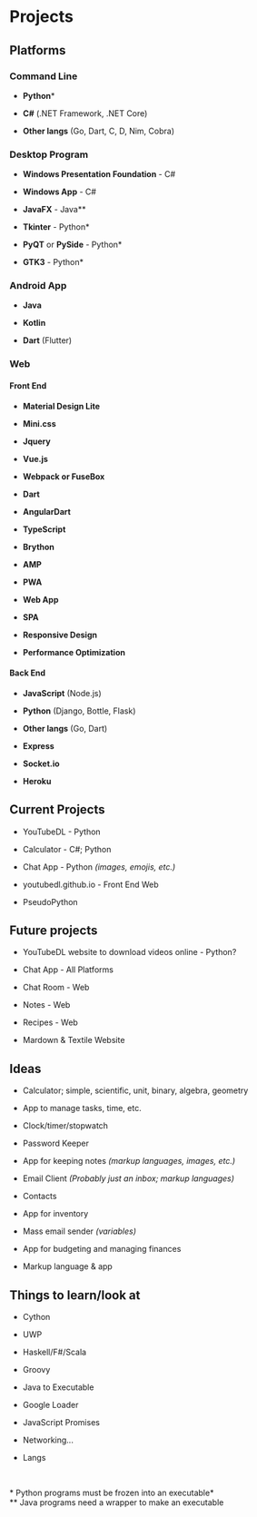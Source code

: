 # Projects


## Platforms

### Command Line

 - **Python***

 - **C#** (.NET Framework, .NET Core)

 - **Other langs** (Go, Dart, C, D, Nim, Cobra)

### Desktop Program

 - **Windows Presentation Foundation** - C#
 
 - **Windows App** - C#

 - **JavaFX** - Java**

 - **Tkinter** - Python*

 - **PyQT** or **PySide** - Python*

 - **GTK3** - Python*

### Android App

 - **Java**

 - **Kotlin**

 - **Dart** (Flutter)

### Web

#### Front End

 - **Material Design Lite**

 - **Mini.css**

 - **Jquery**

 - **Vue.js**

 - **Webpack or FuseBox**

 - **Dart**

 - **AngularDart**

 - **TypeScript**

 - **Brython**

 - **AMP**

 - **PWA**

 - **Web App**

 - **SPA**

 - **Responsive Design**

 - **Performance Optimization**

#### Back End

 - **JavaScript** (Node.js)

 - **Python** (Django, Bottle, Flask)

 - **Other langs** (Go, Dart)

 - **Express**

 - **Socket.io**

 - **Heroku**

## Current Projects

 - YouTubeDL - Python

 - Calculator - C#; Python

 - Chat App - Python _(images, emojis, etc.)_

 - youtubedl.github.io - Front End Web
 
 - PseudoPython

## Future projects

 - YouTubeDL website to download videos online - Python?

 - Chat App - All Platforms

 - Chat Room - Web

 - Notes - Web

 - Recipes - Web

 - Mardown & Textile Website

## Ideas

 - Calculator; simple, scientific, unit, binary, algebra, geometry

 - App to manage tasks, time, etc.

 - Clock/timer/stopwatch

 - Password Keeper

 - App for keeping notes _(markup languages, images, etc.)_

 - Email Client _(Probably just an inbox; markup languages)_

 - Contacts

 - App for inventory

 - Mass email sender _(variables)_

 - App for budgeting and managing finances

 - Markup language & app

## Things to learn/look at

 - Cython

 - UWP

 - Haskell/F#/Scala

 - Groovy

 - Java to Executable

 - Google Loader

 - JavaScript Promises

 - Networking...

 - Langs

<br />

<span>* Python programs must be frozen into an executable*<br /></span>
<span>** Java programs need a wrapper to make an executable</span>
